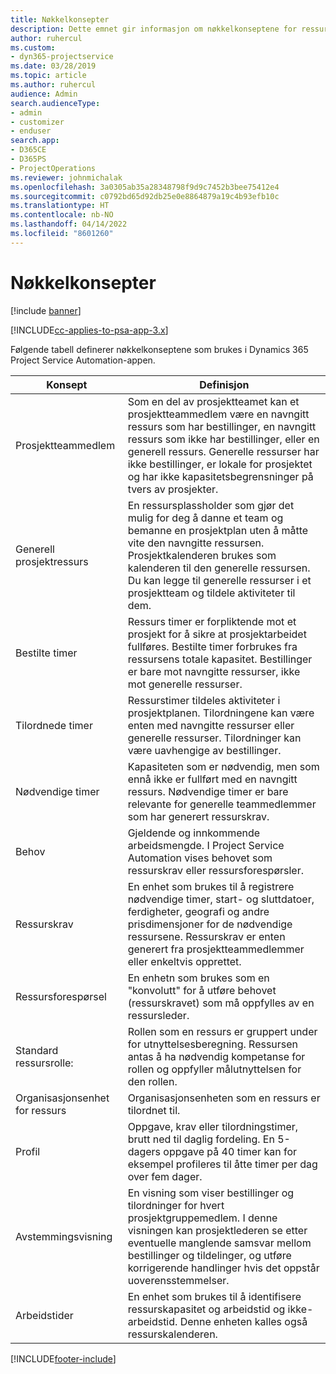 ```yaml
---
title: Nøkkelkonsepter
description: Dette emnet gir informasjon om nøkkelkonseptene for ressursbehandling i Project Service Automation.
author: ruhercul
ms.custom:
- dyn365-projectservice
ms.date: 03/28/2019
ms.topic: article
ms.author: ruhercul
audience: Admin
search.audienceType:
- admin
- customizer
- enduser
search.app:
- D365CE
- D365PS
- ProjectOperations
ms.reviewer: johnmichalak
ms.openlocfilehash: 3a0305ab35a28348798f9d9c7452b3bee75412e4
ms.sourcegitcommit: c0792bd65d92db25e0e8864879a19c4b93efb10c
ms.translationtype: HT
ms.contentlocale: nb-NO
ms.lasthandoff: 04/14/2022
ms.locfileid: "8601260"
---
```

# <a name="key-concepts"></a>Nøkkelkonsepter

[!include [banner](../includes/psa-now-project-operations.md)]

[!INCLUDE[cc-applies-to-psa-app-3.x](../includes/cc-applies-to-psa-app-3x.md)]

Følgende tabell definerer nøkkelkonseptene som brukes i Dynamics 365 Project Service Automation-appen.

| Konsept                    | Definisjon |
|----------------------------|------------|
| Prosjektteammedlem        | Som en del av prosjektteamet kan et prosjektteammedlem være en navngitt ressurs som har bestillinger, en navngitt ressurs som ikke har bestillinger, eller en generell ressurs. Generelle ressurser har ikke bestillinger, er lokale for prosjektet og har ikke kapasitetsbegrensninger på tvers av prosjekter. |
| Generell prosjektressurs   | En ressursplassholder som gjør det mulig for deg å danne et team og bemanne en prosjektplan uten å måtte vite den navngitte ressursen. Prosjektkalenderen brukes som kalenderen til den generelle ressursen. Du kan legge til generelle ressurser i et prosjektteam og tildele aktiviteter til dem. |
| Bestilte timer               | Ressurs timer er forpliktende mot et prosjekt for å sikre at prosjektarbeidet fullføres. Bestilte timer forbrukes fra ressursens totale kapasitet. Bestillinger er bare mot navngitte ressurser, ikke mot generelle ressurser. |
| Tilordnede timer             | Ressurstimer tildeles aktiviteter i prosjektplanen. Tilordningene kan være enten med navngitte ressurser eller generelle ressurser. Tilordninger kan være uavhengige av bestillinger. |
| Nødvendige timer             | Kapasiteten som er nødvendig, men som ennå ikke er fullført med en navngitt ressurs. Nødvendige timer er bare relevante for generelle teammedlemmer som har generert ressurskrav. |
| Behov                     | Gjeldende og innkommende arbeidsmengde. I Project Service Automation vises behovet som ressurskrav eller ressursforespørsler. |
| Ressurskrav       | En enhet som brukes til å registrere nødvendige timer, start- og sluttdatoer, ferdigheter, geografi og andre prisdimensjoner for de nødvendige ressursene. Ressurskrav er enten generert fra prosjektteammedlemmer eller enkeltvis opprettet. |
| Ressursforespørsel           | En enhetn som brukes som en "konvolutt" for å utføre behovet (ressurskravet) som må oppfylles av en ressursleder. |
| Standard ressursrolle:      | Rollen som en ressurs er gruppert under for utnyttelsesberegning. Ressursen antas å ha nødvendig kompetanse for rollen og oppfyller målutnyttelsen for den rollen. |
| Organisasjonsenhet for ressurs | Organisasjonsenheten som en ressurs er tilordnet til. |
| Profil                    | Oppgave, krav eller tilordningstimer, brutt ned til daglig fordeling. En 5-dagers oppgave på 40 timer kan for eksempel profileres til åtte timer per dag over fem dager. |
| Avstemmingsvisning        | En visning som viser bestillinger og tilordninger for hvert prosjektgruppemedlem. I denne visningen kan prosjektlederen se etter eventuelle manglende samsvar mellom bestillinger og tildelinger, og utføre korrigerende handlinger hvis det oppstår uoverensstemmelser. |
| Arbeidstider                 | En enhet som brukes til å identifisere ressurskapasitet og arbeidstid og ikke-arbeidstid. Denne enheten kalles også ressurskalenderen. |


[!INCLUDE[footer-include](../includes/footer-banner.md)]
